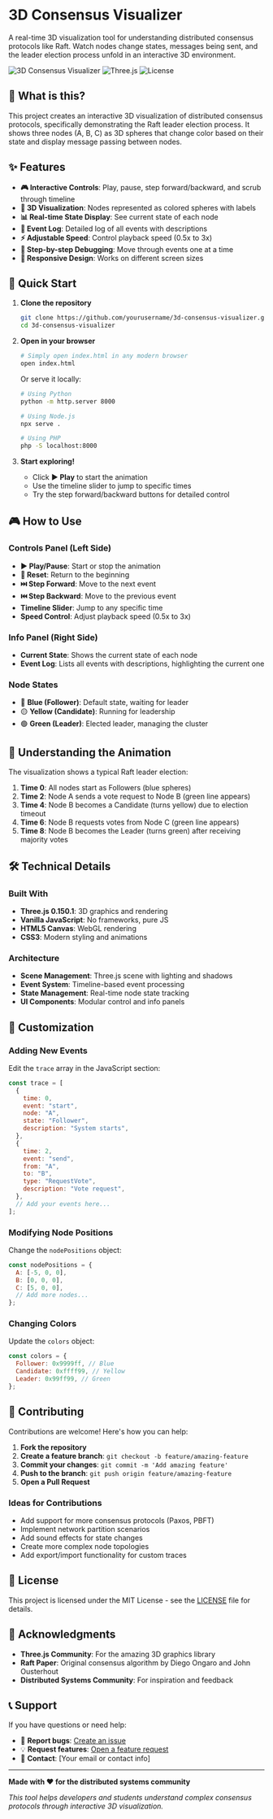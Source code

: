 # 3D Consensus Visualizer

A real-time 3D visualization tool for understanding distributed consensus protocols like Raft. Watch nodes change states, messages being sent, and the leader election process unfold in an interactive 3D environment.

![3D Consensus Visualizer](https://img.shields.io/badge/Status-Active-brightgreen)
![Three.js](https://img.shields.io/badge/Three.js-0.150.1-blue)
![License](https://img.shields.io/badge/License-MIT-green)

## 🎯 What is this?

This project creates an interactive 3D visualization of distributed consensus protocols, specifically demonstrating the Raft leader election process. It shows three nodes (A, B, C) as 3D spheres that change color based on their state and display message passing between nodes.

## ✨ Features

- **🎮 Interactive Controls**: Play, pause, step forward/backward, and scrub through timeline
- **🎨 3D Visualization**: Nodes represented as colored spheres with labels
- **📊 Real-time State Display**: See current state of each node
- **📝 Event Log**: Detailed log of all events with descriptions
- **⚡ Adjustable Speed**: Control playback speed (0.5x to 3x)
- **🎯 Step-by-step Debugging**: Move through events one at a time
- **📱 Responsive Design**: Works on different screen sizes

## 🚀 Quick Start

1. **Clone the repository**

   ```bash
   git clone https://github.com/yourusername/3d-consensus-visualizer.git
   cd 3d-consensus-visualizer
   ```

2. **Open in your browser**

   ```bash
   # Simply open index.html in any modern browser
   open index.html
   ```

   Or serve it locally:

   ```bash
   # Using Python
   python -m http.server 8000

   # Using Node.js
   npx serve .

   # Using PHP
   php -S localhost:8000
   ```

3. **Start exploring!**
   - Click **▶️ Play** to start the animation
   - Use the timeline slider to jump to specific times
   - Try the step forward/backward buttons for detailed control

## 🎮 How to Use

### Controls Panel (Left Side)

- **▶️ Play/Pause**: Start or stop the animation
- **🔄 Reset**: Return to the beginning
- **⏭️ Step Forward**: Move to the next event
- **⏮️ Step Backward**: Move to the previous event
- **Timeline Slider**: Jump to any specific time
- **Speed Control**: Adjust playback speed (0.5x to 3x)

### Info Panel (Right Side)

- **Current State**: Shows the current state of each node
- **Event Log**: Lists all events with descriptions, highlighting the current one

### Node States

- 🔵 **Blue (Follower)**: Default state, waiting for leader
- 🟡 **Yellow (Candidate)**: Running for leadership
- 🟢 **Green (Leader)**: Elected leader, managing the cluster

## 📖 Understanding the Animation

The visualization shows a typical Raft leader election:

1. **Time 0**: All nodes start as Followers (blue spheres)
2. **Time 2**: Node A sends a vote request to Node B (green line appears)
3. **Time 4**: Node B becomes a Candidate (turns yellow) due to election timeout
4. **Time 6**: Node B requests votes from Node C (green line appears)
5. **Time 8**: Node B becomes the Leader (turns green) after receiving majority votes

## 🛠️ Technical Details

### Built With

- **Three.js 0.150.1**: 3D graphics and rendering
- **Vanilla JavaScript**: No frameworks, pure JS
- **HTML5 Canvas**: WebGL rendering
- **CSS3**: Modern styling and animations

### Architecture

- **Scene Management**: Three.js scene with lighting and shadows
- **Event System**: Timeline-based event processing
- **State Management**: Real-time node state tracking
- **UI Components**: Modular control and info panels

## 🎨 Customization

### Adding New Events

Edit the `trace` array in the JavaScript section:

```javascript
const trace = [
  {
    time: 0,
    event: "start",
    node: "A",
    state: "Follower",
    description: "System starts",
  },
  {
    time: 2,
    event: "send",
    from: "A",
    to: "B",
    type: "RequestVote",
    description: "Vote request",
  },
  // Add your events here...
];
```

### Modifying Node Positions

Change the `nodePositions` object:

```javascript
const nodePositions = {
  A: [-5, 0, 0],
  B: [0, 0, 0],
  C: [5, 0, 0],
  // Add more nodes...
};
```

### Changing Colors

Update the `colors` object:

```javascript
const colors = {
  Follower: 0x9999ff, // Blue
  Candidate: 0xffff99, // Yellow
  Leader: 0x99ff99, // Green
};
```

## 🤝 Contributing

Contributions are welcome! Here's how you can help:

1. **Fork the repository**
2. **Create a feature branch**: `git checkout -b feature/amazing-feature`
3. **Commit your changes**: `git commit -m 'Add amazing feature'`
4. **Push to the branch**: `git push origin feature/amazing-feature`
5. **Open a Pull Request**

### Ideas for Contributions

- Add support for more consensus protocols (Paxos, PBFT)
- Implement network partition scenarios
- Add sound effects for state changes
- Create more complex node topologies
- Add export/import functionality for custom traces

## 📝 License

This project is licensed under the MIT License - see the [LICENSE](LICENSE) file for details.

## 🙏 Acknowledgments

- **Three.js Community**: For the amazing 3D graphics library
- **Raft Paper**: Original consensus algorithm by Diego Ongaro and John Ousterhout
- **Distributed Systems Community**: For inspiration and feedback

## 📞 Support

If you have questions or need help:

- 🐛 **Report bugs**: [Create an issue](https://github.com/yourusername/3d-consensus-visualizer/issues)
- 💡 **Request features**: [Open a feature request](https://github.com/yourusername/3d-consensus-visualizer/issues)
- 📧 **Contact**: [Your email or contact info]

---

**Made with ❤️ for the distributed systems community**

_This tool helps developers and students understand complex consensus protocols through interactive 3D visualization._
